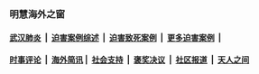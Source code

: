 
### 明慧海外之窗

####  [武汉肺炎](indexes/365.md?t=06181001) &nbsp;|&nbsp;  [迫害案例综述](indexes/328.md?t=06181001) &nbsp;|&nbsp; [迫害致死案例](indexes/277.md?t=06181001)  &nbsp;|&nbsp; [更多迫害案例](indexes/81.md?t=06181001)  &nbsp;|&nbsp; 
####  [时事评论](indexes/19.md?t=06181001) &nbsp;|&nbsp; [海外简讯](indexes/245.md?t=06181001)&nbsp;|&nbsp;  [社会支持](indexes/140.md?t=06181001) &nbsp;|&nbsp; [褒奖决议](indexes/282.md?t=06181001) &nbsp;|&nbsp; [社区报道](indexes/91.md?t=06181001)  &nbsp;|&nbsp; [天人之间](indexes/78.md?t=06181001) 

